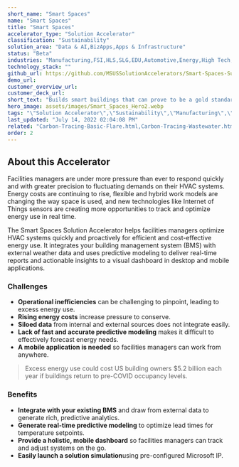 ```yaml
---
short_name: "Smart Spaces"
name: "Smart Spaces"
title: "Smart Spaces"
accelerator_type: "Solution Accelerator"
classification: "Sustainability"
solution_area: "Data & AI,BizApps,Apps & Infrastructure"
status: "Beta"
industries: "Manufacturing,FSI,HLS,SLG,EDU,Automotive,Energy,High Tech,Media and Entertainment,Professional Services,Retail,Horizontal"
technology_stack: ""
github_url: https://github.com/MSUSSolutionAccelerators/Smart-Spaces-Sustainability-Solution-Accelerator
demo_url: 
customer_overview_url: 
customer_deck_url: 
short_text: "Builds smart buildings that can prove to be a gold standard in reducing environment impact and cost by driving energy efficiency, green purchasing, waste diversion, and water efficiency."
hero_image: assets/images/Smart_Spaces_Hero2.webp
tags: "\"Solution Accelerator\",\"Sustainability\",\"Manufacturing\",\"FSI\",\"HLS\",\"SLG\",\"EDU\",\"Automotive\",\"Energy\",\"High Tech\",\"Media and Entertainment\",\"Professional Services\",\"Retail\",\"Horizontal\",\"Data & AI\",\"BizApps\",\"Apps & Infrastructure\",\"Beta\""
last_updated: "July 14, 2022 02:04:08 PM"
related: "Carbon-Tracing-Basic-Flare.html,Carbon-Tracing-Wastewater.html,ADX-IoT-Analytics.html,AIoT---Predictive-Maintenance.html,AIoT---Inventory-Lifecycle-Management.html"
order: 2
---
```

## About this Accelerator

Facilities managers are under more pressure than ever to respond quickly and with greater precision to fluctuating demands on their HVAC systems. Energy costs are continuing to rise, flexible and hybrid work models are changing the way space is used, and new technologies like Internet of Things sensors are creating more opportunities to track and optimize energy use in real time.

The Smart Spaces Solution Accelerator helps facilities managers optimize HVAC systems quickly and proactively for efficient and cost-effective energy use. It integrates your building management system (BMS) with external weather data and uses predictive modeling to deliver real-time reports and actionable insights to a visual dashboard in desktop and mobile applications.

### Challenges

* **Operational inefficiencies** can be challenging to pinpoint, leading to excess energy use.
* **Rising energy costs** increase pressure to conserve.
* **Siloed data** from internal and external sources does not integrate easily.
* **Lack of fast and accurate predictive modeling** makes it difficult to effectively forecast energy needs.
* **A mobile application is needed** so facilities managers can work from anywhere.

> Excess energy use could cost US building owners $5.2 billion each year if buildings return to pre-COVID occupancy levels.

### Benefits

* **Integrate with your existing BMS** and draw from external data to generate rich, predictive analytics.
* **Generate real-time predictive modeling** to optimize lead times for temperature setpoints.
* **Provide a holistic, mobile dashboard** so facilities managers can track and adjust systems on the go.
* **Easily launch a solution simulation**using pre-configured Microsoft IP.
